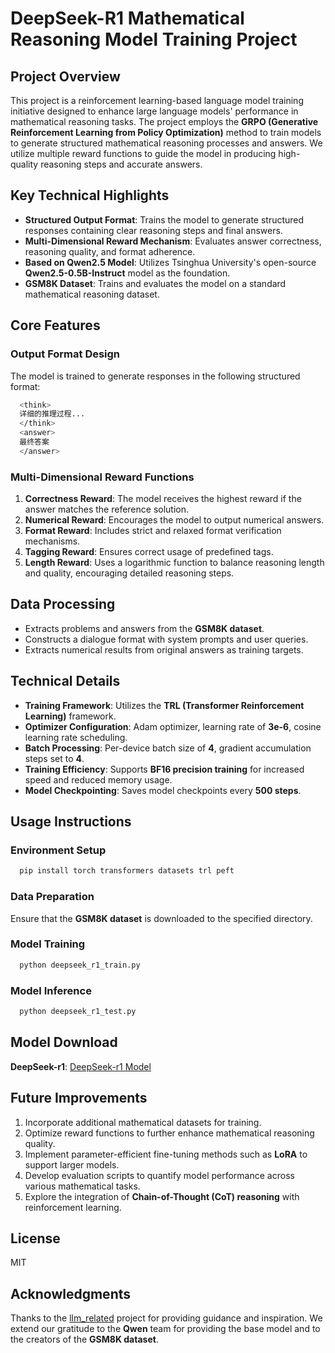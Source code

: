 # DeepSeek-R1 Mathematical Reasoning Model Training Project

## Project Overview
This project is a reinforcement learning-based language model training initiative designed to enhance large language models' performance in mathematical reasoning tasks. The project employs the **GRPO (Generative Reinforcement Learning from Policy Optimization)** method to train models to generate structured mathematical reasoning processes and answers. We utilize multiple reward functions to guide the model in producing high-quality reasoning steps and accurate answers.

## Key Technical Highlights
- **Structured Output Format**: Trains the model to generate structured responses containing clear reasoning steps and final answers.
- **Multi-Dimensional Reward Mechanism**: Evaluates answer correctness, reasoning quality, and format adherence.
- **Based on Qwen2.5 Model**: Utilizes Tsinghua University's open-source **Qwen2.5-0.5B-Instruct** model as the foundation.
- **GSM8K Dataset**: Trains and evaluates the model on a standard mathematical reasoning dataset.

## Core Features

### Output Format Design
The model is trained to generate responses in the following structured format:
```bash  
  <think>
  详细的推理过程...
  </think>
  <answer>
  最终答案
  </answer>
```

### Multi-Dimensional Reward Functions
1. **Correctness Reward**: The model receives the highest reward if the answer matches the reference solution.
2. **Numerical Reward**: Encourages the model to output numerical answers.
3. **Format Reward**: Includes strict and relaxed format verification mechanisms.
4. **Tagging Reward**: Ensures correct usage of predefined tags.
5. **Length Reward**: Uses a logarithmic function to balance reasoning length and quality, encouraging detailed reasoning steps.

## Data Processing
- Extracts problems and answers from the **GSM8K dataset**.
- Constructs a dialogue format with system prompts and user queries.
- Extracts numerical results from original answers as training targets.

## Technical Details
- **Training Framework**: Utilizes the **TRL (Transformer Reinforcement Learning)** framework.
- **Optimizer Configuration**: Adam optimizer, learning rate of **3e-6**, cosine learning rate scheduling.
- **Batch Processing**: Per-device batch size of **4**, gradient accumulation steps set to **4**.
- **Training Efficiency**: Supports **BF16 precision training** for increased speed and reduced memory usage.
- **Model Checkpointing**: Saves model checkpoints every **500 steps**.

## Usage Instructions

### Environment Setup

```bash
  pip install torch transformers datasets trl peft
```

### Data Preparation

Ensure that the **GSM8K dataset** is downloaded to the specified directory.

### Model Training

```bash   
  python deepseek_r1_train.py
```

### Model Inference

```bash    
  python deepseek_r1_test.py
```

## Model Download
**DeepSeek-r1**: [DeepSeek-r1 Model](https://huggingface.co/lation/DeepSeek-r1/tree/main)

## Future Improvements
1. Incorporate additional mathematical datasets for training.
2. Optimize reward functions to further enhance mathematical reasoning quality.
3. Implement parameter-efficient fine-tuning methods such as **LoRA** to support larger models.
4. Develop evaluation scripts to quantify model performance across various mathematical tasks.
5. Explore the integration of **Chain-of-Thought (CoT) reasoning** with reinforcement learning.

## License
MIT

## Acknowledgments
Thanks to the [llm_related](https://github.com/wyf3/llm_related/tree/main) project for providing guidance and inspiration.
We extend our gratitude to the **Qwen** team for providing the base model and to the creators of the **GSM8K dataset**.


